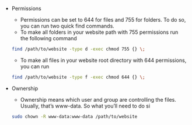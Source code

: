 - Permissions
  - Permissions can be set to 644 for files and 755 for folders. To do so, you can run two quick find commands.
  - To make all folders in your website path with 755 permissions run the following command
  ```bash
  find /path/to/website -type d -exec chmod 755 {} \;
  ```
  - To make all files in your website root directory with 644 permissions, you can run
  ```bash
  find /path/to/website -type f -exec chmod 644 {} \;
  ```


- Ownership
  - Ownership means which user and group are controlling the files. Usually, that’s www-data. So what you’ll need to do si
  ```bash
  sudo chown -R www-data:www-data /path/to/website
  ```

